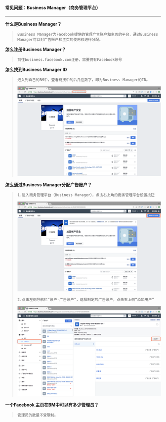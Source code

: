 #### 常见问题：Business Manager（商务管理平台）

---

**什么是Business Manager？**

> ```
> Business Manager为Facebook提供的管理广告账户和主页的平台，通过Business Manager可以对广告账户和主页的使用权进行分配。
> ```

**怎么注册Business Manager？**

> ```
> 前往business.facebook.com注册，需要拥有Facebook账号
> ```

**怎么找到Business Manager ID**

> ```
> 进入到自己的BM中，查看链接中的后几位数字，即为Business Manager的ID。
> ```
>
> ![](/assets/BMID.png)

**怎么通过Business Manager分配广告账户？**

> ```
> 1.进入商务管理平台（Business Manager），点击右上角的商务管理平台设置按钮
> ```
>
> ![](/assets/BM1.png)
>
> ```
> 2.点击左侧导航栏“账户-广告账户”，选择制定的广告账户，点击右上侧“添加用户”
> ```
>
> ![](/assets/BM2.png)

**一个Facebook 主页在BM中可以有多少管理员？**

> ```
> 管理员的数量不受限制。
> ```



